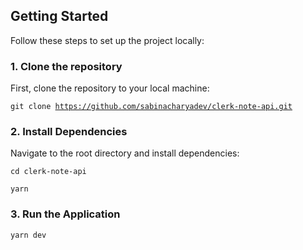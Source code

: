 ## Getting Started

Follow these steps to set up the project locally:

### 1. Clone the repository

First, clone the repository to your local machine:

<code>git clone https://github.com/sabinacharyadev/clerk-note-api.git</code>

### 2. Install Dependencies

Navigate to the root directory and install dependencies:

<code>cd clerk-note-api</code>

<code>yarn</code>

### 3. Run the Application

<code>yarn dev</code>
